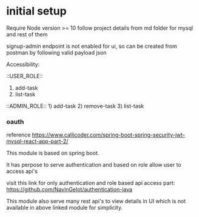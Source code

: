 
# initial setup 
 
 Require Node version >= 10
 follow project details from md folder for mysql and rest of them
 
 signup-admin endpoint is not enabled for ui, so can be created from postman by following valid payload json
 
 Accessibility:
 
  ::USER_ROLE::
   1) add-task
   2) list-task
   
  ::ADMIN_ROLE::
    1) add-task
    2) remove-task
    3) list-task

 


### oauth

 reference
 https://www.callicoder.com/spring-boot-spring-security-jwt-mysql-react-app-part-2/

 This module is based on spring boot.
 
 It has perpose to serve authentication and based on role allow user to access api's

 visit this link for only authentication and role based api access part: 
 https://github.com/NavinGelot/authentication-java

 This module also serve many rest api's to view details in UI which is not available in above linked module for simplicity.
 
 
